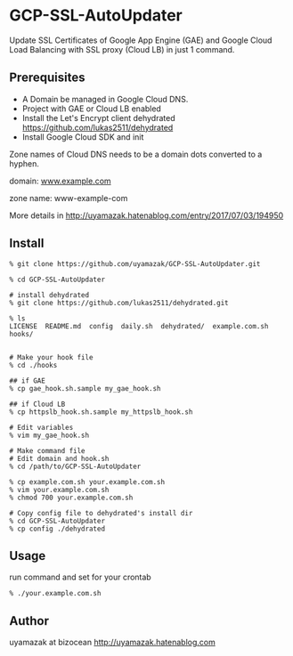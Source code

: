 # GCP-SSL-AutoUpdater
Update SSL Certificates of Google App Engine (GAE) and Google Cloud Load Balancing with SSL proxy (Cloud LB) in just 1 command.

## Prerequisites

- A Domain be managed in Google Cloud DNS.
- Project with GAE or Cloud LB enabled
- Install the Let's Encrypt client dehydrated https://github.com/lukas2511/dehydrated
- Install Google Cloud SDK and init

Zone names of Cloud DNS needs to be a domain dots converted to a hyphen.

domain: www.example.com

zone name: www-example-com


More details in
http://uyamazak.hatenablog.com/entry/2017/07/03/194950




## Install

```
% git clone https://github.com/uyamazak/GCP-SSL-AutoUpdater.git

% cd GCP-SSL-AutoUpdater

# install dehydrated
% git clone https://github.com/lukas2511/dehydrated.git

% ls
LICENSE  README.md  config  daily.sh  dehydrated/  example.com.sh  hooks/


# Make your hook file
% cd ./hooks

## if GAE
% cp gae_hook.sh.sample my_gae_hook.sh

## if Cloud LB
% cp httpslb_hook.sh.sample my_httpslb_hook.sh

# Edit variables
% vim my_gae_hook.sh

# Make command file
# Edit domain and hook.sh 
% cd /path/to/GCP-SSL-AutoUpdater

% cp example.com.sh your.example.com.sh
% vim your.example.com.sh
% chmod 700 your.example.com.sh

# Copy config file to dehydrated's install dir
% cd GCP-SSL-AutoUpdater
% cp config ./dehydrated
```

## Usage

run command and set for your crontab
```
% ./your.example.com.sh
```

## Author
uyamazak at bizocean
http://uyamazak.hatenablog.com


